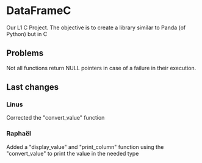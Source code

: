 # DataFrameC

Our L1 C Project. The objective is to create a library similar to Panda (of Python) but in C

## Problems

Not all functions return NULL pointers in case of a failure in their execution.

## Last changes

### Linus

Corrected the "convert_value" function

### Raphaël

Added a "display_value" and "print_column" function using the "convert_value" to print the value in the needed type
